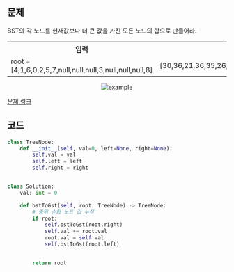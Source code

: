 ## 문제

BST의 각 노드를 현재값보다 더 큰 값을 가진 모든 노드의 합으로 만들어라. 

 <table>
	<th>입력</th>
	<th>출력</th>
	<tr><!-- 첫번째 줄 시작 -->
	    <td>root = [4,1,6,0,2,5,7,null,null,null,3,null,null,null,8]</td>
	    <td>[30,36,21,36,35,26,15,null,null,null,33,null,null,null,8]</td>
	</tr><!-- 첫번째 줄 끝 -->
    </table>

<p align="center">
<img src="https://assets.leetcode.com/uploads/2019/05/02/tree.png" alt="example">
</p>

<a href="https://leetcode.com/problems/binary-search-tree-to-greater-sum-tree/" target="_blank">문제 링크</a>

## 코드

```python
class TreeNode:
    def __init__(self, val=0, left=None, right=None):
        self.val = val
        self.left = left
        self.right = right


class Solution:
    val: int = 0

    def bstToGst(self, root: TreeNode) -> TreeNode:
        # 중위 순회 노드 값 누적
        if root:
            self.bstToGst(root.right)
            self.val += root.val
            root.val = self.val
            self.bstToGst(root.left)


        return root
```

